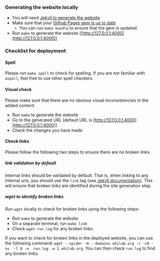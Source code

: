 ### Generating the website locally ###
* You will need [Jekyll to generate the website](https://docs.github.com/en/pages/setting-up-a-github-pages-site-with-jekyll/testing-your-github-pages-site-locally-with-jekyll)
* Make sure that your [Github Pages gem is up to date](https://docs.github.com/en/pages/setting-up-a-github-pages-site-with-jekyll/testing-your-github-pages-site-locally-with-jekyll#updating-the-github-pages-gem)
	* You can run `make bundle` to ensure that the gem is updated.
* Run `make` to generate the website ([http://127.0.0.1:4000](http://127.0.0.1:4000))

### Checklist for deployment ###

#### Spell ####
Please run `make spell` to check for spelling. If you are not familiar with `aspell`, feel free to use other spell checkers.

#### Visual check ###
Please make sure that there are no obvious visual inconsistencies in the added content. 

* Run `make` to generate the website
* Go to the generated URL (default URL is [http://127.0.0.1:4000](http://127.0.0.1:4000))
* Check the changes you have made

#### Check links ####

Please follow the following two steps to ensure there are no broken links.

##### link validation by default #####
Internal links should be validated by default. That is, when linking to any internal
urls, you should use the `link` tag (see [Jekyll documentation](https://jekyllrb.com/docs/liquid/tags/#links)).
This will ensure that broken links are identified during the site generation step.

##### wget to identify broken links #####

Run `wget` locally to check for broken links using the following steps:

* Run `make` to generate the website
* On a separate terminal, run `make link`
* Check `wget-run.log` for any broken links.

If you want to check for broken links in the deployed website, you can use the following command:
`wget --spider -H --domains whilab.org -r -nd -nv  -l 0 -o  run.log -w 1 whilab.org`. You can then check `run.log` to find any broken links.

